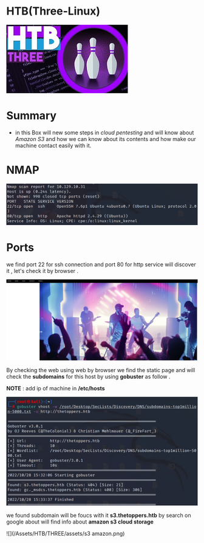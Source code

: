 # HTB(Three-Linux) 

![](/Assets/HTB/THREE/assets/three.jpg) 

# Summary 

* in this Box will new some steps in *cloud pentesting* and will know about *Amazon S3* and how we can know about its contents and how make our machine contact easily with it. 

# NMAP
![](/Assets/HTB/THREE/assets/nmap.png)

# Ports 
we find port 22 for ssh connection and port 80 for http service will discover it , let's check it by browser . 



![](/Assets/HTB/THREE/assets/web.png)



By checking the web using web by browser  we find the static page and will check the **subdomains** for this host by using **gobuster** as follow .

**NOTE** : add ip of machine in **/etc/hosts** 

![](/Assets/HTB/THREE/assets/gobuster.png)

we found subdomain will be foucs with it **s3.thetoppers.htb** by search on google about will find info about **amazon s3 cloud storage**

![](/Assets/HTB/THREE/assets/s3 amazon.png)










